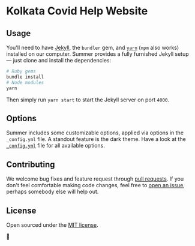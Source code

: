 # Kolkata Covid Help Website

## Usage

You'll need to have [Jekyll](https://jekyllrb.com/), the `bundler` gem, and [`yarn`](https://yarnpkg.com/) (`npm` also works) installed on our computer. Summer provides a fully furnished Jekyll setup — just clone and install the dependencies:

```bash
# Ruby gems
bundle install
# Node modules
yarn
```

Then simply run `yarn start` to start the Jekyll server on port `4000`.

## Options

Summer includes some customizable options, applied via options in the `_config.yml` file. A standout feature is the dark theme.
Have a look at the [`_config.yml`](_config.yml) file for all available options.

## Contributing

We welcome bug fixes and feature request through [pull requests](https://github.com/kolkatacovid/kolkatacovid.github.io/compare). If you don't feel comfortable making code changes, feel free to [open an issue](https://github.com/kolkatacovid/kolkatacovid.github.io/issues/new), perhaps somebody else will help out.

## License

Open sourced under the [MIT license](LICENSE.md).

💛
